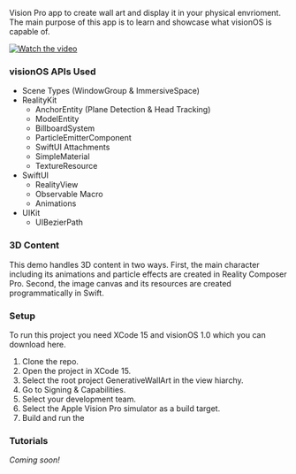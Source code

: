 Vision Pro app to create wall art and display it in your physical envrioment. The main purpose of this app is to learn and showcase what visionOS is capable of.

[![Watch the video](https://img.youtube.com/vi/IefFafD8mR8/default.jpg)](https://youtu.be/IefFafD8mR8)

### visionOS APIs Used

- Scene Types (WindowGroup & ImmersiveSpace)
- RealityKit
    - AnchorEntity (Plane Detection & Head Tracking)
    - ModelEntity
    - BillboardSystem
    - ParticleEmitterComponent
    - SwiftUI Attachments
    - SimpleMaterial
    - TextureResource
- SwiftUI
    - RealityView
    - Observable Macro
    - Animations
- UIKit
    - UIBezierPath

### 3D Content

This demo handles 3D content in two ways. First, the main character including its animations and particle effects are created in Reality Composer Pro. Second, the image canvas and its resources are created programmatically in Swift.

### Setup

To run this project you need XCode 15 and visionOS 1.0 which you can download here.

1. Clone the repo.
2. Open the project in XCode 15.
3. Select the root project GenerativeWallArt in the view hiarchy.
4. Go to Signing & Capabilities.
5. Select your development team.
6. Select the Apple Vision Pro simulator as a build target.
7. Build and run the   

### Tutorials

_Coming soon!_
